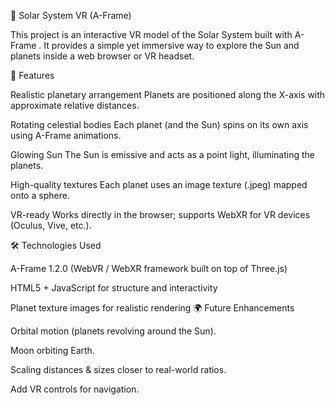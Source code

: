 🌌 Solar System VR (A-Frame)

This project is an interactive VR model of the Solar System built with A-Frame
. It provides a simple yet immersive way to explore the Sun and planets inside a web browser or VR headset.

🚀 Features

Realistic planetary arrangement
Planets are positioned along the X-axis with approximate relative distances.

Rotating celestial bodies
Each planet (and the Sun) spins on its own axis using A-Frame animations.

Glowing Sun
The Sun is emissive and acts as a point light, illuminating the planets.

High-quality textures
Each planet uses an image texture (.jpeg) mapped onto a sphere.

VR-ready
Works directly in the browser; supports WebXR for VR devices (Oculus, Vive, etc.).

🛠️ Technologies Used

A-Frame 1.2.0 (WebVR / WebXR framework built on top of Three.js)

HTML5 + JavaScript for structure and interactivity

Planet texture images for realistic rendering
🌍 Future Enhancements

Orbital motion (planets revolving around the Sun).

Moon orbiting Earth.

Scaling distances & sizes closer to real-world ratios.

Add VR controls for navigation.
